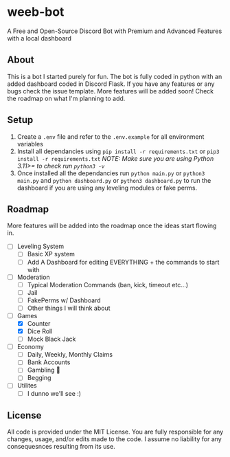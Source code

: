 # weeb-bot
  
A Free and Open-Source Discord Bot with Premium and Advanced Features with a local dashboard

## About

This is a bot I started purely for fun. The bot is fully coded in python with an added dashboard coded in Discord Flask. If you have any features or any bugs check the issue template. More features will be added soon! Check the roadmap on what I'm planning to add.

## Setup

1. Create a `.env` file and refer to the `.env.example` for all environment variables
2. Install all dependancies using `pip install -r requirements.txt` or `pip3 install -r requirements.txt` *NOTE: Make sure you are using Python 3.11>= to check run `python3 -v`*
3. Once installed all the dependancies run `python main.py` or `python3 main.py` and `python dashboard.py` or `python3 dashboard.py` to run the dashboard if you are using any leveling modules or fake perms.

## Roadmap

More features will be added into the roadmap once the ideas start flowing in.

- [ ] Leveling System
  - [ ] Basic XP system
  - [ ] Add A Dashboard for editing EVERYTHING + the commands to start with
- [ ] Moderation
  - [ ] Typical Moderation Commands (ban, kick, timeout etc...)
  - [ ] Jail
  - [ ] FakePerms w/ Dashboard
  - [ ] Other things I will think about
- [ ] Games
  - [x] Counter
  - [x] Dice Roll
  - [ ] Mock Black Jack
- [ ] Economy
  - [ ] Daily, Weekly, Monthly Claims
  - [ ] Bank Accounts
  - [ ] Gambling 🎰
  - [ ] Begging
- [ ] Utilites
  - [ ] I dunno we'll see :)

## License

All code is provided under the MIT License. You are fully responsible for any changes, usage, and/or edits made to the code. I assume no liability for any consequesnces resulting from its use.
